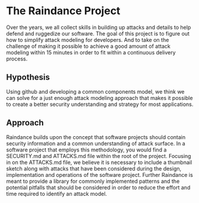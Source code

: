 # The Raindance Project

Over the years, we all collect skills in building up attacks and details to help defend and ruggedize our software.  The goal of this project is to figure out how to simplify attack modeling for developers.  And to take on the challenge of making it possible to achieve a good amount of attack modeling within 15 minutes in order to fit within a continuous delivery process.

## Hypothesis

Using github and developing a common components model, we think we can solve for a just enough attack modeling approach that makes it possible to create a better security understanding and strategy for most applications.

## Approach

Raindance builds upon the concept that software projects should contain security information and a common understanding of attack surface.  In a software project that employs this methodology, you would find a SECURITY.md and ATTACKS.md file within the root of the project.  Focusing in on the ATTACKS.md file, we believe it is necessary to include a thumbnail sketch along with attacks that have been considered during the design, implementation and operations of the software project.  Further Raindance is meant to provide a library for commonly implemented patterns and the potential pitfalls that should be considered in order to reduce the effort and time required to identify an attack model.

